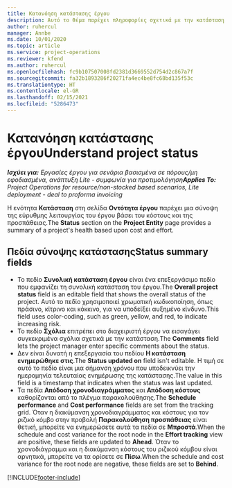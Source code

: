 ```yaml
---
title: Κατανόηση κατάστασης έργου
description: Αυτό το θέμα παρέχει πληροφορίες σχετικά με την κατάσταση που έχει ανατεθεί σε έργα στο Dynamics 365 Project Operations.
author: ruhercul
manager: Annbe
ms.date: 10/01/2020
ms.topic: article
ms.service: project-operations
ms.reviewer: kfend
ms.author: ruhercul
ms.openlocfilehash: fc9b107507008fd2381d3669552d754d2c867a7f
ms.sourcegitcommit: fa32b1893286f20271fa4ec4be8fc68bd135f53c
ms.translationtype: HT
ms.contentlocale: el-GR
ms.lasthandoff: 02/15/2021
ms.locfileid: "5286473"
---
```

# <a name="understand-project-status"></a><span data-ttu-id="e29a5-103">Κατανόηση κατάστασης έργου</span><span class="sxs-lookup"><span data-stu-id="e29a5-103">Understand project status</span></span>

<span data-ttu-id="e29a5-104">_**Ισχύει για:** Εργασίες έργου για σενάρια βασισμένα σε πόρους/μη εφοδιασμένα, ανάπτυξη Lite - συμφωνία για προτιμολόγηση_</span><span class="sxs-lookup"><span data-stu-id="e29a5-104">_**Applies To:** Project Operations for resource/non-stocked based scenarios, Lite deployment - deal to proforma invoicing_</span></span>


<span data-ttu-id="e29a5-105">Η ενότητα **Κατάσταση** στη σελίδα **Οντότητα έργου** παρέχει μια σύνοψη της εύρυθμης λειτουργίας του έργου βάσει του κόστους και της προσπάθειας.</span><span class="sxs-lookup"><span data-stu-id="e29a5-105">The **Status** section on the **Project Entity** page provides a summary of a project's health based upon cost and effort.</span></span>


## <a name="status-summary-fields"></a><span data-ttu-id="e29a5-106">Πεδία σύνοψης κατάστασης</span><span class="sxs-lookup"><span data-stu-id="e29a5-106">Status summary fields</span></span>

- <span data-ttu-id="e29a5-107">Το πεδίο **Συνολική κατάσταση έργου** είναι ένα επεξεργάσιμο πεδίο που εμφανίζει τη συνολική κατάσταση του έργου.</span><span class="sxs-lookup"><span data-stu-id="e29a5-107">The **Overall project status** field is an editable field that shows the overall status of the project.</span></span> <span data-ttu-id="e29a5-108">Αυτό το πεδίο χρησιμοποιεί χρωματική κωδικοποίηση, όπως πράσινο, κίτρινο και κόκκινο, για να υποδείξει αυξημένο κίνδυνο.</span><span class="sxs-lookup"><span data-stu-id="e29a5-108">This field uses color-coding, such as green, yellow, and red, to indicate increasing risk.</span></span> 
- <span data-ttu-id="e29a5-109">Το πεδίο **Σχόλια** επιτρέπει στο διαχειριστή έργου να εισαγάγει συγκεκριμένα σχόλια σχετικά με την κατάσταση.</span><span class="sxs-lookup"><span data-stu-id="e29a5-109">The **Comments** field lets the project manager enter specific comments about the status.</span></span> 
- <span data-ttu-id="e29a5-110">Δεν είναι δυνατή η επεξεργασία του πεδίου **Η κατάσταση ενημερώθηκε στις**.</span><span class="sxs-lookup"><span data-stu-id="e29a5-110">The **Status updated on** field isn't editable.</span></span> <span data-ttu-id="e29a5-111">Η τιμή σε αυτό το πεδίο είναι μια σήμανση χρόνου που υποδεικνύει την ημερομηνία τελευταίας ενημέρωσης της κατάστασης.</span><span class="sxs-lookup"><span data-stu-id="e29a5-111">The value in this field is a timestamp that indicates when the status was last updated.</span></span>
- <span data-ttu-id="e29a5-112">Τα πεδία **Απόδοση χρονοδιαγράμματος** και **Απόδοση κόστους** καθορίζονται από το πλέγμα παρακολούθησης.</span><span class="sxs-lookup"><span data-stu-id="e29a5-112">The **Schedule performance** and **Cost performance** fields are set from the tracking grid.</span></span> <span data-ttu-id="e29a5-113">Όταν η διακύμανση χρονοδιαγράμματος και κόστους για τον ριζικό κόμβο στην προβολή **Παρακολούθηση προσπάθειας** είναι θετική, μπορείτε να ενημερώσετε αυτά τα πεδία σε **Μπροστά**.</span><span class="sxs-lookup"><span data-stu-id="e29a5-113">When the schedule and cost variance for the root node in the **Effort tracking** view are positive, these fields are updated to **Ahead**.</span></span> <span data-ttu-id="e29a5-114">Όταν το χρονοδιάγραμμα και η διακύμανση κόστους του ριζικού κόμβου είναι αρνητικά, μπορείτε να τα ορίσετε σε **Πίσω**.</span><span class="sxs-lookup"><span data-stu-id="e29a5-114">When the schedule and cost variance for the root node are negative, these fields are set to **Behind**.</span></span>


[!INCLUDE[footer-include](../includes/footer-banner.md)]